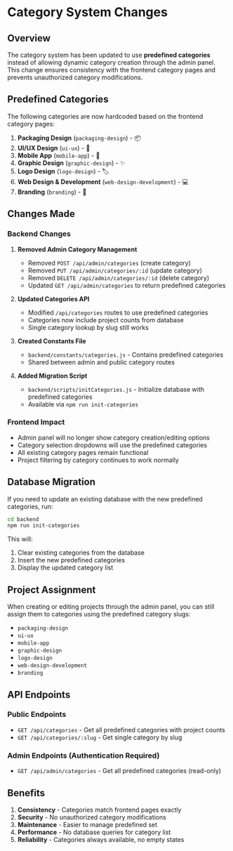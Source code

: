 # Category System Changes

## Overview

The category system has been updated to use **predefined categories** instead of allowing dynamic category creation through the admin panel. This change ensures consistency with the frontend category pages and prevents unauthorized category modifications.

## Predefined Categories

The following categories are now hardcoded based on the frontend category pages:

1. **Packaging Design** (`packaging-design`) - 📦
2. **UI/UX Design** (`ui-ux`) - 🎨  
3. **Mobile App** (`mobile-app`) - 📱
4. **Graphic Design** (`graphic-design`) - ✨
5. **Logo Design** (`logo-design`) - 🏷️
6. **Web Design & Development** (`web-design-development`) - 💻
7. **Branding** (`branding`) - 🎯

## Changes Made

### Backend Changes

1. **Removed Admin Category Management**
   - Removed `POST /api/admin/categories` (create category)
   - Removed `PUT /api/admin/categories/:id` (update category)  
   - Removed `DELETE /api/admin/categories/:id` (delete category)
   - Updated `GET /api/admin/categories` to return predefined categories

2. **Updated Categories API**
   - Modified `/api/categories` routes to use predefined categories
   - Categories now include project counts from database
   - Single category lookup by slug still works

3. **Created Constants File**
   - `backend/constants/categories.js` - Contains predefined categories
   - Shared between admin and public category routes

4. **Added Migration Script**
   - `backend/scripts/initCategories.js` - Initialize database with predefined categories
   - Available via `npm run init-categories`

### Frontend Impact

- Admin panel will no longer show category creation/editing options
- Category selection dropdowns will use the predefined categories
- All existing category pages remain functional
- Project filtering by category continues to work normally

## Database Migration

If you need to update an existing database with the new predefined categories, run:

```bash
cd backend
npm run init-categories
```

This will:
1. Clear existing categories from the database
2. Insert the new predefined categories
3. Display the updated category list

## Project Assignment

When creating or editing projects through the admin panel, you can still assign them to categories using the predefined category slugs:

- `packaging-design`
- `ui-ux`
- `mobile-app`
- `graphic-design`
- `logo-design`
- `web-design-development`
- `branding`

## API Endpoints

### Public Endpoints
- `GET /api/categories` - Get all predefined categories with project counts
- `GET /api/categories/:slug` - Get single category by slug

### Admin Endpoints (Authentication Required)
- `GET /api/admin/categories` - Get all predefined categories (read-only)

## Benefits

1. **Consistency** - Categories match frontend pages exactly
2. **Security** - No unauthorized category modifications
3. **Maintenance** - Easier to manage predefined set
4. **Performance** - No database queries for category list
5. **Reliability** - Categories always available, no empty states